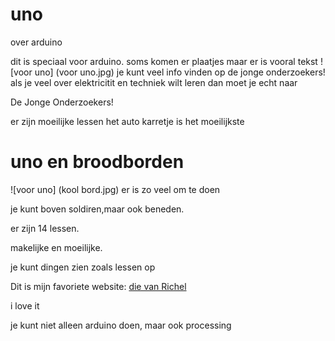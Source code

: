 
# uno
over arduino

dit is speciaal voor arduino.
soms komen er plaatjes maar er is vooral tekst
![voor uno] (voor uno.jpg)
je kunt veel info vinden op de jonge onderzoekers!
als je veel over elektricitit en techniek wilt leren dan moet je 
echt naar

De Jonge Onderzoekers!

er zijn moeilijke lessen het auto karretje is het
moeilijkste

# uno en broodborden

![voor uno] (kool bord.jpg)
er is zo veel om te doen

je kunt boven soldiren,maar ook beneden.
 
er zijn 14 lessen.

makelijke en moeilijke.

je kunt dingen zien zoals lessen op

Dit is mijn favoriete website: [die van Richel](http://www.richelbilderbeek.nl)

i love it 

je kunt niet alleen arduino doen, maar ook processing


